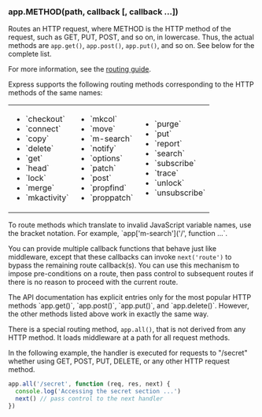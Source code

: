 <h3 id='app.METHOD'>app.METHOD(path, callback [, callback ...])</h3>

Routes an HTTP request, where METHOD is the HTTP method of the request, such as GET,
PUT, POST, and so on, in lowercase. Thus, the actual methods are `app.get()`,
`app.post()`, `app.put()`, and so on.  See below for the complete list.

For more information, see the [routing guide](/guide/routing.html).

Express supports the following routing methods corresponding to the HTTP methods of the same names:

<table style="border: 0px; background: none; width: 600px;">
<tr>
<td style="background: none; border: 0px;">
<ul>
  <li>`checkout`</li>
  <li> `connect`</li>
  <li> `copy`</li>
  <li> `delete`</li>
  <li> `get` </li>
  <li> `head`</li>
  <li> `lock`</li>
  <li> `merge`</li>
  <li> `mkactivity`</li>
</ul>
</td>
<td style="background: none; border: 0px;">
<ul>
  <li> `mkcol`</li>
  <li> `move`</li>
  <li> `m-search`</li>
  <li> `notify`</li>
  <li> `options`</li>
  <li> `patch`</li>
  <li> `post`</li>
  <li> `propfind`</li>
  <li> `proppatch`</li>
</ul>
</td>
<td style="background: none; border: 0px;">
<ul>
  <li> `purge`</li>
  <li> `put`</li>
  <li> `report`</li>
  <li> `search`</li>
  <li> `subscribe`</li>
  <li> `trace`</li>
  <li> `unlock`</li>
  <li> `unsubscribe`</li>
</ul>
</td>
</tr>
</table>

<div class="doc-box doc-info">
  To route methods which translate to invalid JavaScript variable names, use the bracket notation. For example, 
  `app['m-search']('/', function ...`.
</div>

You can provide multiple callback functions that behave just like middleware, except
that these callbacks can invoke `next('route')` to bypass
the remaining route callback(s). You can use this mechanism to impose pre-conditions
on a route, then pass control to subsequent routes if there is no reason to proceed with the current route.

<div class="doc-box doc-info">
  The API documentation has explicit entries only for the most popular HTTP methods `app.get()`,
  `app.post()`, `app.put()`, and `app.delete()`.
  However, the other methods listed above work in exactly the same way.
</div>

There is a special routing method, `app.all()`, that is not derived from any HTTP method.
It loads middleware at a path for all request methods.

In the following example, the handler is executed for requests to "/secret" whether using
GET, POST, PUT, DELETE, or any other HTTP request method.

```js
app.all('/secret', function (req, res, next) {
  console.log('Accessing the secret section ...')
  next() // pass control to the next handler
})
```
